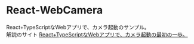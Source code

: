 # React-WebCamera
React+TypeScriptなWebアプリで、カメラ起動のサンプル。<br/>
解説のサイト
[React+TypeScriptなWebアプリで、カメラ起動の最初の一歩。](https://zenn.dev/rg687076/articles/4cd68e06c839ba)
